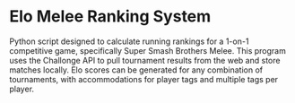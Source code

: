 # Elo Melee Ranking System
Python script designed to calculate running rankings for a 1-on-1 competitive game, specifically Super Smash Brothers Melee. This program uses the Challonge API to pull tournament results from the web and store matches locally. Elo scores can be generated for any combination of tournaments, with accommodations for player tags and multiple tags per player.
